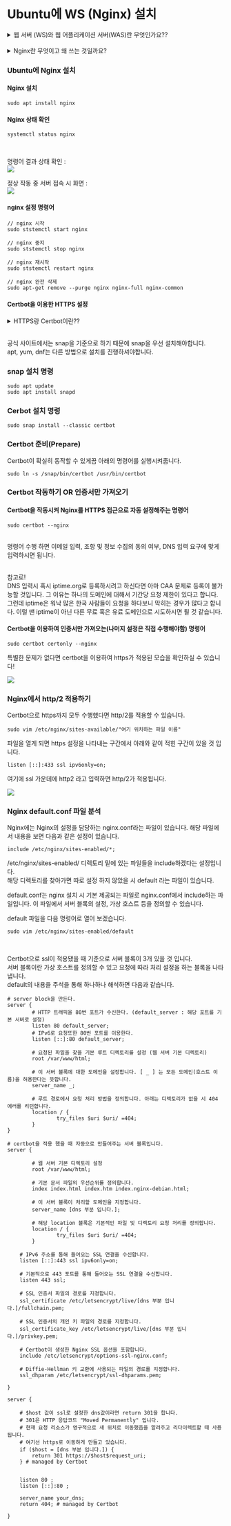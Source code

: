 # Ubuntu에 WS (Nginx) 설치

<details>
<summary> 웹 서버 (WS)와 웹 어플리케이션 서버(WAS)란 무엇인가요?? </summary>

## 웹 서버 (Web Server / WS)
웹 서버는 클라이언트로부터의 요청을 받아들이고, 해당 요청에 대한 응답을 생성하여 전송하는 소프트웨어입니다. 간단하게 말하면, 웹 서버는 웹 페이지, 이미지, 비디오 등의 정적 또는 동적 콘텐츠를 클라이언트(웹 브라우저)에게 제공하는 역할을 합니다.

웹 서버는 HTTP(하이퍼텍스트 전송 프로토콜)를 사용하여 클라이언트와 통신하며, 사용자의 웹 브라우저에서 입력한 URL을 기반으로 요청을 처리합니다

일반적으로는 html, css, image, js 등등의 정적인 데이터를 바로바로 제공하지만 새롭게 생성되거나 입력 받은 데이터를 기반으로 가공된 데이터를 제공하기 위해서는 <b>웹 어플리케이션 서버 (WAS)</b>에 요청하고 결과를 받아서 보여주는 역할을 수행합니다.

## 웹 어플리케이션 서버 (Web Application Server / WAS)

WAS(웹 어플리케이션 서버)는 HTTP를 통해 어플리케이션을 수행해주는 미들웨어 입니다.

WS의 경우 자체적으로는 정적인 데이터만을 제공할 수 있습니다. 하지만 저희가 인터넷을 통해서 어떤 서비스를 이용할 때 보통은 단순 데이터만을 받기 위해서는 아닙니다.<br>
입력값에 따른 동적인 데이터의 생성, 데이터베이스 연동 등의 활동을 수행할 수 있도록 웹에서 어플리케이션이 수행 될 수 있도록 서비스를 제공하는 것이 WAS 입니다.

</details><br>

<details>
<summary>Nginx란 무엇이고 왜 쓰는 것일까요?</summary>

    Nginx는 가볍고 높은 성능을 제공하는 오픈 소스 웹 서버(WS)입니다.

    대표적인 WS로는 많은 분들이 알다시피 Apache가 있습니다. Apache는 1995년에 만들어져 역사가 긴 만큼 관련된 서적도 많이 존재하고 현재도 많은 사람이 이용하고 있습니다. 
    
    다만 Apache는 오래된 만큼 멀티 프로세스, 멀티 스레드의 전통적인 아키텍처을 지니고 있습니다.
    이로 인해 필연적으로 메모리 사용량이 현대의 웹 서버보다 상대적으로 높습니다.<br>

    이에 반해 Nginx는 2004에 등장한 WS로 이벤트 기반 아키텍처를 지니고 있습니다.<br>
    비동기식 처리 방식으로 빠른 성능과 적은 메모리 사용량을 제공하기 때문에 꾸준히 점유율이 높여온 WS입니다.

    이와 같이 Nginx는 강점으로 빠르고 메모리 사용량이 적다는 강점이 있기 때문에 프로젝트 시 Nginx를 WS로 채택하고 있습니다.
</details>

### Ubuntu에 Nginx 설치

#### Nginx 설치

```
sudo apt install nginx
```

#### Nginx 상태 확인

```
systemctl status nginx
```
<br>

명령어 결과 상태 확인 :<br>
<img src="./image/nginxStatus.png"><br>


정상 작동 중 서버 접속 시 화면 : <br>
<img src="./image/nginxPage.png"><br>


#### nginx 설정 명령어
```
// nginx 시작
sudo ststemctl start nginx

// nginx 중지
sudo ststemctl stop nginx

// nginx 재시작
sudo ststemctl restart nginx

// nginx 완전 삭제
sudo apt-get remove --purge nginx nginx-full nginx-common
```

#### Certbot을 이용한 HTTPS 설정

<details>
<summary>HTTPS랑 Certbot이란??</summary>

## HTTPS
HTTPS란 클라이언트와 서버 간의 데이터를 주고 받는 규약 HTTP(Hyper Text Tranfer Protocol)에 Security(보안)를 더한 것 입니다.

기존 HTTP는 평문으로 데이터를 전송하기 때문에 데이터를 중간에 가로채게 되면 내용이 쉽게 노출되는 단점을 가지고 있었습니다.<br>

HTTPS는 데이터를 암호화하여 중간에 가로채더라도 읽을 수 없도록 지원하고 있습니다.<br>

기존의 HTTP의 경우는 80번 포트를 사용하는데 HTTPS 433번 포트를 사용합니다.

## Certbot
Certbot이란 무료로 SSL/TLS 인증서를 제공하는 Let's Encrypt의 인증서를 발급받고 자동으로 갱신하는 무료 오픈 소스 소프트웨어 입니다.<br>

Certbot을 몰랐을 때는 HTTPS 설정을 위해 SSL 인증서를 만들거나 찾고 개인키와 파일 경로를 설정하는 등등의 일련의 과정을 직접 수행해야했습니다.<br>
Certbot은 이러한 일련의 과정을 자동으로 수행하여 사용자가 더욱 간편하게 HTTPS를 설정할 수 있습니다.

더욱 자세한 설명과 설치 방법들은 아래의 공식 사이트에서 확인하실 수 있습니다.<br>
https://certbot.eff.org/

</details><br>

공식 사이트에서는 snap을 기준으로 하기 때문에 snap을 우선 설치해야합니다.<br>
apt, yum, dnf는 다른 방법으로 설치를 진행하셔야합니다.
### snap 설치 명령

```
sudo apt update
sudo apt install snapd
```

### Cerbot 설치 명령
```
sudo snap install --classic certbot
```

### Certbot 준비(Prepare)
Certbot이 확실히 동작할 수 있게끔 아래의 명령어를 실행시켜줍니다.
```
sudo ln -s /snap/bin/certbot /usr/bin/certbot
```

### Certbot 작동하기 OR 인증서만 가져오기

#### Certbot을 작동시켜 Nginx를 HTTPS 접근으로 자동 설정해주는 명령어
```
sudo certbot --nginx
```
<br>
명령어 수행 하면 이메일 입력, 조항 및 정보 수집의 동의 여부, DNS 입력 요구에 맞게 입력하시면 됩니다.<br><br>

참고로!<br>
DNS 입력시 혹시 iptime.org로 등록하시려고 하신다면 아마 CAA 문제로 등록이 불가능할 것입니다.
그 이유는 하나의 도메인에 대해서 기간당 요청 제한이 있다고 합니다. 그런데 iptime은 워낙 많은 한국 사람들이 요청을 하다보니 막히는 경우가 많다고 합니다. 이럴 땐 iptime이 아닌 다른 무료 혹은 유료 도메인으로 시도하시면 될 것 같습니다.


#### Certbot을 이용하여 인증서만 가져오는(나머지 설정은 직접 수행해야함) 명령어
```
sudo certbot certonly --nginx
```


특별한 문제가 없다면 certbot을 이용하여 https가 적용된 모습을 확인하실 수 있습니다!

<img src="./image/nginxHttps.png">


### Nginx에서 http/2 적용하기

Certbot으로 https까지 모두 수행했다면 http/2를 적용할 수 있습니다.

```
sudo vim /etc/nginx/sites-available/"여기 위치하는 파일 이름"
```

파일을 열게 되면 https 설정을 나타내는 구간에서 아래와 같이 적힌 구간이 있을 것 입니다.

```
listen [::]:433 ssl ipv6only=on;
```

여기에 ssl 가운데에 http2 라고 입력하면 http/2가 적용됩니다.

<img src="./image/nginxHttp2.png">


### Nginx default.conf 파일 분석

Nginx에는 Nginx의 설정을 담당하는 nginx.conf라는 파일이 있습니다. 해당 파일에서 내용을 보면 다음과 같은 설정이 있습니다.

```
include /etc/nginx/sites-enabled/*;
```

/etc/nginx/sites-enabled/ 디렉토리 밑에 있는 파일들을 include하겠다는 설정입니다.<br>
해당 디렉토리를 찾아가면 따로 설정 하지 않았을 시 default 라는 파일이 있습니다.

default.conf는 nginx 설치 시 기본 제공되는 파일로 nginx.conf에서 include하는 파일입니다.
이 파일에서 서버 블록의 설정, 가상 호스트 등을 정의할 수 있습니다.

default 파일을 다음 명령어로 열어 보겠습니다.
```
sudo vim /etc/nginx/sites-enabled/default
```
<br>

Certbot으로 ssl이 적용됐을 때 기준으로 서버 블록이 3개 있을 것 입니다.<br>
서버 블록이란 가상 호스트를 정의할 수 있고 요청에 따라 처리 설정을 하는 블록을 나타냅니다.<br>
default의 내용을 주석을 통해 하나하나 해석하면 다음과 같습니다.

```
# server block을 만든다.
server {
        # HTTP 트래픽을 80번 포트가 수신한다. (default_server : 해당 포트를 기본 서버로 설정)
        listen 80 default_server;
        # IPv6로 요청또한 80번 포트를 이용한다.
        listen [::]:80 default_server;

        # 요청된 파일을 찾을 기본 루트 디렉토리를 설정 (웹 서버 기본 디렉토리)
        root /var/www/html;

        # 이 서버 블록에 대한 도메인을 설정합니다. [ _ ] 는 모든 도메인(호스트 이름)을 허용한다는 뜻합니다.
        server_name _;

        # 루트 경로에서 요청 처리 방법을 정의합니다. 아래는 디렉토리가 없을 시 404 에러를 리턴합니다.
        location / {
                try_files $uri $uri/ =404;
        }
}

# certbot을 적용 했을 때 자동으로 만들어주는 서버 블록입니다.
server {

        # 웹 서버 기본 디렉토리 설정
        root /var/www/html;

        # 기본 문서 파일의 우선순위를 정의합니다.
        index index.html index.htm index.nginx-debian.html;
        
        # 이 서버 블록이 처리할 도메인을 지정합니다.
        server_name [dns 부분 입니다.];

        # 해당 location 블록은 기본적인 파일 및 디렉토리 요청 처리를 정의합니다.
        location / {
                try_files $uri $uri/ =404;
        }

    # IPv6 주소를 통해 들어오는 SSL 연결을 수신합니다.
    listen [::]:443 ssl ipv6only=on; 

    # 기본적으로 443 포트를 통해 들어오는 SSL 연결을 수신합니다.
    listen 443 ssl;

    # SSL 인증서 파일의 경로를 지정합니다.
    ssl_certificate /etc/letsencrypt/live/[dns 부분 입니다.]/fullchain.pem;

    # SSL 인증서의 개인 키 파일의 경로를 지정합니다.
    ssl_certificate_key /etc/letsencrypt/live/[dns 부분 입니다.]/privkey.pem;

    # Certbot이 생성한 Nginx SSL 옵션을 포함합니다.
    include /etc/letsencrypt/options-ssl-nginx.conf;

    # Diffie-Hellman 키 교환에 사용되는 파일의 경로를 지정합니다.
    ssl_dhparam /etc/letsencrypt/ssl-dhparams.pem;

}

server {

    # $host 값이 ssl로 설정한 dns값이라면 return 301을 합니다.
    # 301은 HTTP 응답코드 "Moved Permanently" 입니다.
    # 현재 요청 리소스가 영구적으로 새 위치로 이동했음을 알려주고 리다이렉트할 때 사용됩니다.
    # 여기선 https로 이동하게 만들고 있습니다.
    if ($host = [dns 부분 입니다.]) {
        return 301 https://$host$request_uri;
    } # managed by Certbot


    listen 80 ;
    listen [::]:80 ;

    server_name your_dns;
    return 404; # managed by Certbot

}
```

